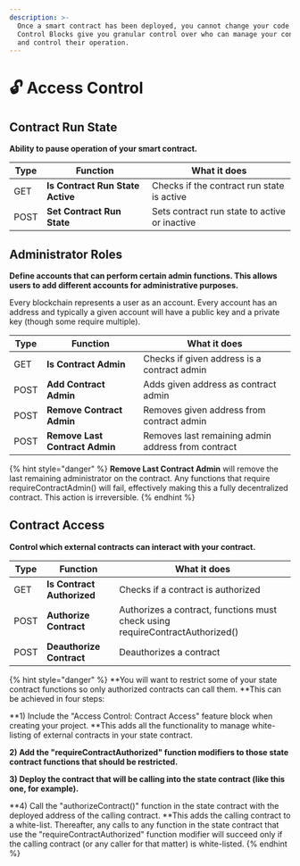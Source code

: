 ```yaml
---
description: >-
  Once a smart contract has been deployed, you cannot change your code. Access
  Control Blocks give you granular control over who can manage your contracts
  and control their operation.
---
```


# 🔓 Access Control

## Contract Run State

**Ability to pause operation of your smart contract.**

| Type | **Function**                     | **What it does**                              |
| ---- | -------------------------------- | --------------------------------------------- |
| GET  | **Is Contract Run State Active** | Checks if the contract run state is active    |
| POST | **Set Contract Run State**       | Sets contract run state to active or inactive |

## **Administrator Roles**

**Define accounts that can perform certain admin functions. This allows users to add different accounts for administrative purposes.**

Every blockchain represents a user as an account. Every account has an address and typically a given account will have a public key and a private key (though some require multiple).

| Type | **Function**                   | **What it does**                                   |
| ---- | ------------------------------ | -------------------------------------------------- |
| GET  | **Is Contract Admin**          | Checks if given address is a contract admin        |
| POST | **Add Contract Admin**         | Adds given address as contract admin               |
| POST | **Remove Contract Admin**      | Removes given address from contract admin          |
| POST | **Remove Last Contract Admin** | Removes last remaining admin address from contract |

{% hint style="danger" %}
**Remove Last Contract Admin** will remove the last remaining administrator on the contract. Any functions that require requireContractAdmin() will fail, effectively making this a fully decentralized contract. This action is irreversible.
{% endhint %}

## Contract Access

**Control which external contracts can interact with your contract.**

| **Type** | **Function**               | **What it does**                                                              |
| -------- | -------------------------- | ----------------------------------------------------------------------------- |
| GET      | **Is Contract Authorized** | Checks if a contract is authorized                                            |
| POST     | **Authorize Contract**     | Authorizes a contract, functions must check using requireContractAuthorized() |
| POST     | **Deauthorize Contract**   |  Deauthorizes a contract                                                      |

{% hint style="danger" %}
**You will want to restrict some of your state contract functions so only authorized contracts can call them. **This can be achieved in four steps:

**1) Include the "Access Control: Contract Access" feature block when creating your project. **This adds all the functionality to manage white-listing of external contracts in your state contract.

**2) Add the "requireContractAuthorized" function modifiers to those state contract functions that should be restricted.**

**3) Deploy the contract that will be calling into the state contract (like this one, for example).**

**4) Call the "authorizeContract()" function in the state contract with the deployed address of the calling contract. **This adds the calling contract to a white-list. Thereafter, any calls to any function in the state contract that use the "requireContractAuthorized" function modifier will succeed only if the calling contract (or any caller for that matter) is white-listed.
{% endhint %}
